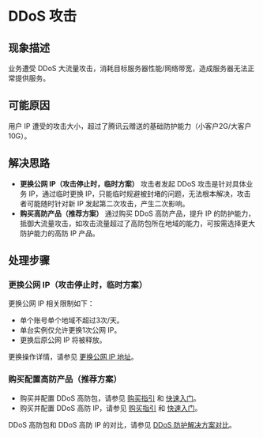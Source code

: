 # DDoS 攻击
##
## 现象描述
业务遭受 DDoS 大流量攻击，消耗目标服务器性能/网络带宽，造成服务器无法正常提供服务。

## 可能原因
用户 IP 遭受的攻击大小，超过了腾讯云赠送的基础防护能力（小客户2G/大客户10G）。

## 解决思路
- **更换公网 IP（攻击停止时，临时方案）**
攻击者发起 DDoS 攻击是针对具体业务 IP，通过临时更换 IP，只能临时规避被封堵的问题，无法根本解决，攻击者可能随时针对新 IP 发起第二次攻击，产生二次影响。
- **购买高防产品（推荐方案）**
通过购买 DDoS 高防产品，提升 IP 的防护能力，抵御大流量攻击，如攻击流量超过了高防包所在地域的能力，可按需选择更大防护能力的高防 IP 产品。

## 处理步骤
### 更换公网 IP（攻击停止时，临时方案）
更换公网 IP 相关限制如下：
- 单个账号单个地域不超过3次/天。
- 单台实例仅允许更换1次公网 IP。
- 更换后原公网 IP 将被释放。

更换操作详情，请参见 [更换公网 IP 地址](https://cloud.tencent.com/document/product/213/16642)。

### 购买配置高防产品（推荐方案）
- 购买并配置 DDoS 高防包，请参见 [购买指引](https://cloud.tencent.com/document/product/1021/43894) 和 [快速入门](https://cloud.tencent.com/document/product/1021/43898)。
- 购买并配置 DDoS 高防 IP，请参见 [购买指引](https://cloud.tencent.com/document/product/1014/44082) 和 [快速入门](https://cloud.tencent.com/document/product/1014/44087)。

DDoS 高防包和 DDoS 高防 IP 的对比，请参见 [DDoS 防护解决方案对比](https://cloud.tencent.com/document/product/1021/44463)。

